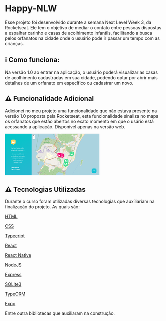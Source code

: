# Happy-NLW
Esse projeto foi desenvolvido durante a semana Next Level Week 3, da Rocketseat. Ele tem o objetivo de mediar o contato entre pessoas dispostas a espalhar carinho e casas de acolhimento infantils, facilitando a busca pelos orfanatos na cidade onde o usuário pode ir passar um tempo com as crianças.

## :information_source: Como funciona:
Na versão 1.0 ao entrar na aplicação, o usuário poderá visualizar as casas de acolhimento cadastradas em sua cidade, podendo optar por abrir mais detalhes de um orfanato em específico ou cadastrar um novo.

## :warning: Funcionalidade Adicional
Adicionei no meu projeto uma funcionalidade que não estava presente na versão 1.0 proposta pela Rocketseat, esta funcionalidade sinaliza no mapa os orfanatos que estão abertos no exato momento em que o usário está acessando a aplicação. Disponível apenas na versão web.

<img src="milha_extra.png" width="60%">

## :warning: Tecnologias Utilizadas
Durante o curso foram utilizadas diversas tecnologias que auxíliariam na finalização do projeto. As quais são:

[HTML](https://devdocs.io/html/)

[CSS](https://devdocs.io/css/)

[Typecript](https://www.javascript.com/)

[React](https://pt-br.reactjs.org/)

[React Native](https://reactnative.dev/)

[NodeJS](https://nodejs.org/en/docs/)

[Express](https://expressjs.com)

[SQLite3](https://www.sqlite.org/index.html)

[TypeORM](https://typeorm.io/#/)

[Expo](https://expo.io/)

Entre outra bibliotecas que auxiliaram na construção.
